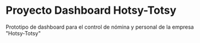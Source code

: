 # Proyecto Dashboard Hotsy-Totsy

Prototipo de dashboard para el control de nómina y personal de la empresa "Hotsy-Totsy"
